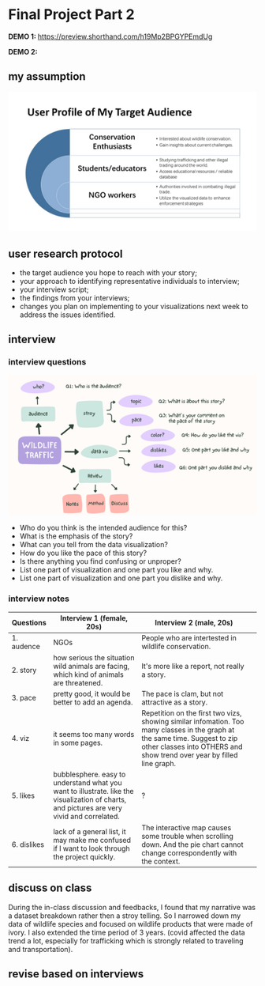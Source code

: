 # Final Project Part 2

<strong> DEMO 1: </strong> https://preview.shorthand.com/h19Mp2BPGYPEmdUg

<strong> DEMO 2: </strong> 
## my assumption
<img src="Presentation1.jpg" width="600" />

## user research protocol
- the target audience you hope to reach with your story;
-  your approach to identifying representative individuals to interview;
- your interview script;
- the findings from your interviews;
- changes you plan on implementing to your visualizations next week to address the issues identified. 

## interview
### interview questions
<img src="Mind Map.png" width="800" />

- Who do you think is the intended audience for this?
- What is the emphasis of the story?
- What can you tell from the data visualization?
- How do you like the pace of this story?
- Is there anything you find confusing or unproper?
- List one part of visualization and one part you like and why.
- List one part of visualization and one part you dislike and why.

### interview notes
| Questions | Interview 1 (female, 20s) | Interview 2 (male, 20s) | |
|----------|----------|----------|----------|
|1. audence| NGOs | People who are intertested in wildlife conservation. |   |
| 2. story| how serious the situation wild animals are facing, which kind of animals are threatened. |It's more like a report, not really a story.|  |
| 3. pace| pretty good, it would be better to add an agenda.  | The pace is clam, but not attractive as a story. |  |
| 4. viz | it seems too many words in some pages. | Repetition on the first two vizs, showing similar infomation. Too many classes in the graph at the same time. Suggest to zip other classes into OTHERS and show trend over year by filled line graph. |  |
| 5. likes | bubblesphere. easy to understand what you want to illustrate. like the visualization of charts, and pictures are very vivid and correlated. | ? | |
| 6. dislikes | lack of a general list, it may make me confused if I want to look through the project quickly. |The interactive map causes some trouble when scrolling down. And the pie chart cannot change correspondently with the context. |  |

## discuss on class
During the in-class discussion and feedbacks, I found that my narrative was a dataset breakdown rather then a stroy telling. So I narrowed down my data of wildlife species and focused on wildlife products that were made of ivory. I also extended the time period of 3 years. (covid affected the data trend a lot, especially for trafficking which is strongly related to traveling and transportation). 

## revise based on interviews


